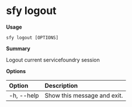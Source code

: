 # sfy logout

**Usage**

`sfy logout [OPTIONS]`

**Summary**

Logout current servicefoundry session

**Options**

| **Option** | **Description** |
| :--- | :--- |
| -h, --help | Show this message and exit. |

